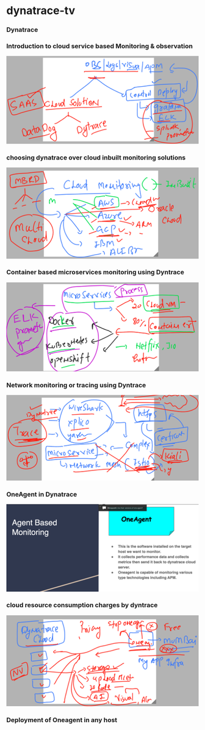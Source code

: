 # dynatrace-tv

### Dynatrace 

### Introduction to cloud service based Monitoring & observation 

<img src="obs.png">

### choosing dynatrace over cloud inbuilt monitoring solutions 

<img src="cl.png">

### Container based microservices monitoring using Dyntrace

<img src="cont.png">

### Network monitoring or tracing using Dyntrace 

<img src="dynat.png">

### OneAgent in Dynatrace 

<img src="oneag.png">

### cloud resource consumption charges by dyntrace 

<img src="price.png">

### Deployment of Oneagent in any host 

